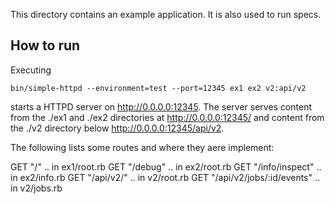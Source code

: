 This directory contains an example application. It is also used to run specs.

## How to run

Executing

    bin/simple-httpd --environment=test --port=12345 ex1 ex2 v2:api/v2

starts a HTTPD server on http://0.0.0.0:12345. The server serves content from the ./ex1 and ./ex2 directories at http://0.0.0.0:12345/ and content from the ./v2 directory below http://0.0.0.0:12345/api/v2.

The following lists some routes and where they aere implement:

  GET "/"                         .. in ex1/root.rb
  GET "/debug"                    .. in ex2/root.rb
  GET "/info/inspect"             .. in ex2/info.rb
  GET "/api/v2/"                  .. in v2/root.rb
  GET "/api/v2/jobs/:id/events"   .. in v2/jobs.rb
